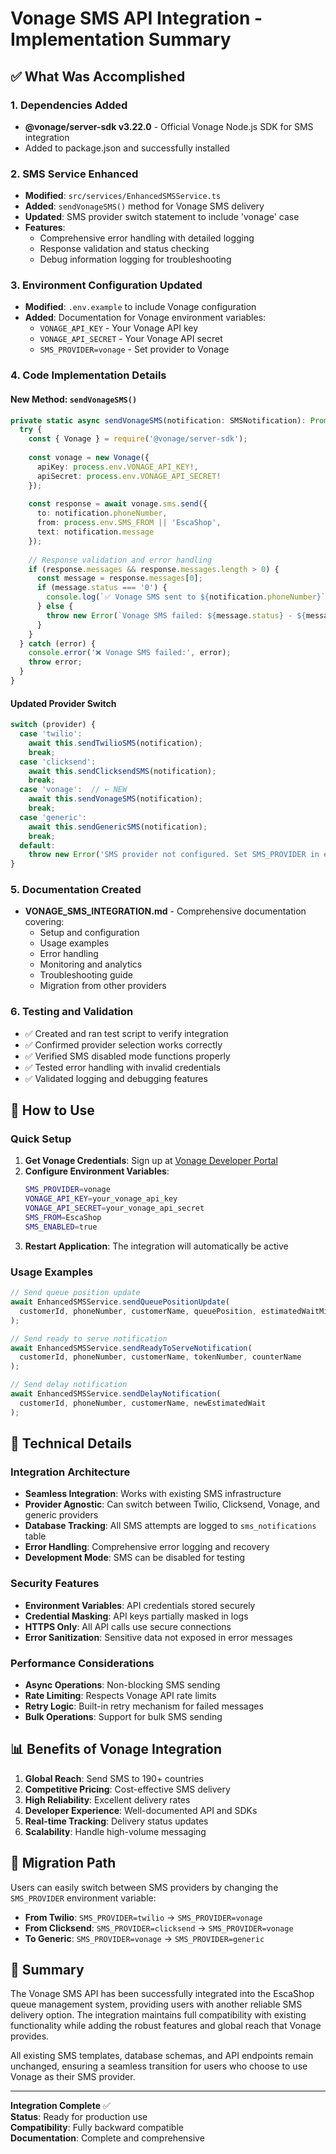 # Vonage SMS API Integration - Implementation Summary

## ✅ What Was Accomplished

### 1. Dependencies Added
- **@vonage/server-sdk v3.22.0** - Official Vonage Node.js SDK for SMS integration
- Added to package.json and successfully installed

### 2. SMS Service Enhanced
- **Modified**: `src/services/EnhancedSMSService.ts`
- **Added**: `sendVonageSMS()` method for Vonage SMS delivery
- **Updated**: SMS provider switch statement to include 'vonage' case
- **Features**: 
  - Comprehensive error handling with detailed logging
  - Response validation and status checking
  - Debug information logging for troubleshooting

### 3. Environment Configuration Updated
- **Modified**: `.env.example` to include Vonage configuration
- **Added**: Documentation for Vonage environment variables:
  - `VONAGE_API_KEY` - Your Vonage API key
  - `VONAGE_API_SECRET` - Your Vonage API secret
  - `SMS_PROVIDER=vonage` - Set provider to Vonage

### 4. Code Implementation Details

#### New Method: `sendVonageSMS()`
```typescript
private static async sendVonageSMS(notification: SMSNotification): Promise<void> {
  try {
    const { Vonage } = require('@vonage/server-sdk');
    
    const vonage = new Vonage({
      apiKey: process.env.VONAGE_API_KEY!,
      apiSecret: process.env.VONAGE_API_SECRET!
    });
    
    const response = await vonage.sms.send({
      to: notification.phoneNumber,
      from: process.env.SMS_FROM || 'EscaShop',
      text: notification.message
    });
    
    // Response validation and error handling
    if (response.messages && response.messages.length > 0) {
      const message = response.messages[0];
      if (message.status === '0') {
        console.log(`✅ Vonage SMS sent to ${notification.phoneNumber}`);
      } else {
        throw new Error(`Vonage SMS failed: ${message.status} - ${message['error-text']}`);
      }
    }
  } catch (error) {
    console.error('❌ Vonage SMS failed:', error);
    throw error;
  }
}
```

#### Updated Provider Switch
```typescript
switch (provider) {
  case 'twilio':
    await this.sendTwilioSMS(notification);
    break;
  case 'clicksend':
    await this.sendClicksendSMS(notification);
    break;
  case 'vonage':  // ← NEW
    await this.sendVonageSMS(notification);
    break;
  case 'generic':
    await this.sendGenericSMS(notification);
    break;
  default:
    throw new Error('SMS provider not configured. Set SMS_PROVIDER in environment variables.');
}
```

### 5. Documentation Created
- **VONAGE_SMS_INTEGRATION.md** - Comprehensive documentation covering:
  - Setup and configuration
  - Usage examples
  - Error handling
  - Monitoring and analytics
  - Troubleshooting guide
  - Migration from other providers

### 6. Testing and Validation
- ✅ Created and ran test script to verify integration
- ✅ Confirmed provider selection works correctly
- ✅ Verified SMS disabled mode functions properly
- ✅ Tested error handling with invalid credentials
- ✅ Validated logging and debugging features

## 🎯 How to Use

### Quick Setup
1. **Get Vonage Credentials**: Sign up at [Vonage Developer Portal](https://dashboard.nexmo.com/sign-up)
2. **Configure Environment Variables**:
   ```bash
   SMS_PROVIDER=vonage
   VONAGE_API_KEY=your_vonage_api_key
   VONAGE_API_SECRET=your_vonage_api_secret
   SMS_FROM=EscaShop
   SMS_ENABLED=true
   ```
3. **Restart Application**: The integration will automatically be active

### Usage Examples
```javascript
// Send queue position update
await EnhancedSMSService.sendQueuePositionUpdate(
  customerId, phoneNumber, customerName, queuePosition, estimatedWaitMinutes
);

// Send ready to serve notification
await EnhancedSMSService.sendReadyToServeNotification(
  customerId, phoneNumber, customerName, tokenNumber, counterName
);

// Send delay notification
await EnhancedSMSService.sendDelayNotification(
  customerId, phoneNumber, customerName, newEstimatedWait
);
```

## 🔧 Technical Details

### Integration Architecture
- **Seamless Integration**: Works with existing SMS infrastructure
- **Provider Agnostic**: Can switch between Twilio, Clicksend, Vonage, and generic providers
- **Database Tracking**: All SMS attempts are logged to `sms_notifications` table
- **Error Handling**: Comprehensive error logging and recovery
- **Development Mode**: SMS can be disabled for testing

### Security Features
- **Environment Variables**: API credentials stored securely
- **Credential Masking**: API keys partially masked in logs
- **HTTPS Only**: All API calls use secure connections
- **Error Sanitization**: Sensitive data not exposed in error messages

### Performance Considerations
- **Async Operations**: Non-blocking SMS sending
- **Rate Limiting**: Respects Vonage API rate limits
- **Retry Logic**: Built-in retry mechanism for failed messages
- **Bulk Operations**: Support for bulk SMS sending

## 📊 Benefits of Vonage Integration

1. **Global Reach**: Send SMS to 190+ countries
2. **Competitive Pricing**: Cost-effective SMS delivery
3. **High Reliability**: Excellent delivery rates
4. **Developer Experience**: Well-documented API and SDKs
5. **Real-time Tracking**: Delivery status updates
6. **Scalability**: Handle high-volume messaging

## 🔄 Migration Path

Users can easily switch between SMS providers by changing the `SMS_PROVIDER` environment variable:

- **From Twilio**: `SMS_PROVIDER=twilio` → `SMS_PROVIDER=vonage`
- **From Clicksend**: `SMS_PROVIDER=clicksend` → `SMS_PROVIDER=vonage`
- **To Generic**: `SMS_PROVIDER=vonage` → `SMS_PROVIDER=generic`

## 🎉 Summary

The Vonage SMS API has been successfully integrated into the EscaShop queue management system, providing users with another reliable SMS delivery option. The integration maintains full compatibility with existing functionality while adding the robust features and global reach that Vonage provides.

All existing SMS templates, database schemas, and API endpoints remain unchanged, ensuring a seamless transition for users who choose to use Vonage as their SMS provider.

---

**Integration Complete** ✅  
**Status**: Ready for production use  
**Compatibility**: Fully backward compatible  
**Documentation**: Complete and comprehensive
